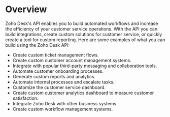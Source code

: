 # Overview

Zoho Desk's API enables you to build automated workflows and increase the
efficiency of your customer service operations. With the API you can build
integrations, create custom solutions for customer service, or quickly create a
tool for custom reporting. Here are some examples of what you can build using
the Zoho Desk API:

- Create custom ticket management flows.
- Create custom customer account management systems.
- Integrate with popular third-party messaging and collaboration tools.
- Automate customer onboarding processes.
- Generate custom reports and analytics.
- Automate internal processes and escalate tasks.
- Customize the customer service dashboard.
- Create custom customer analytics dashboard to measure customer satisfaction.
- Integrate Zoho Desk with other business systems.
- Create custom workflow management systems.
